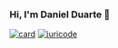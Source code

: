 ### Hi, I'm Daniel Duarte 👋

[![card](https://github-readme-stats.vercel.app/api?username=danrib27&theme=dracula&show_icons=true)](https://github.com/iuricode/)
[![iuricode](https://github-readme-stats.vercel.app/api/top-langs/?username=danrib27&hide=html&layout=compact&theme=dracula)](https://github.com/iuricode/)
